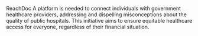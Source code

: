ReachDoc
A platform is needed to connect individuals with government healthcare providers, addressing and dispelling misconceptions about the quality of public hospitals. This initiative aims to ensure equitable healthcare access for everyone, regardless of their financial situation.

